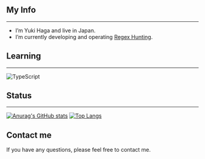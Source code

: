 ## My Info
---
- I’m Yuki Haga and live in Japan.
- I’m currently developing and operating [Regex Hunting](https://www.regex-hunting.com/).

## Learning 
---
![TypeScript](https://img.shields.io/badge/-TypeScript-ffffff?style=for-the-badge&labelColor=FA7343&logoColor=ffffff&color=f5f5f5&logo=typescript)

## Status
---
[![Anurag's GitHub stats](https://github-readme-stats.vercel.app/api?username=yukiHaga&show_icons=true&theme=ayu-mirage)](https://github.com/yukiHaga)
[![Top Langs](https://github-readme-stats.vercel.app/api/top-langs/?username=yukiHaga&layout=compact&theme=ayu-mirage)](https://github.com/yukiHaga)

## Contact me
If you have any questions, please feel free to contact me.
